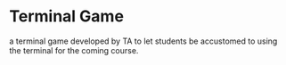 # Terminal Game
a terminal game developed by TA to let students be accustomed to using the terminal for the coming course.
